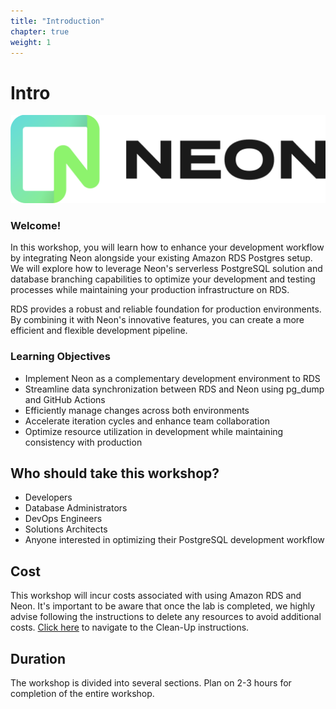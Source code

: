 ```yaml
---
title: "Introduction"
chapter: true
weight: 1
---
```


# Intro

![Neon Logo](/images/neon-logo.png)

### Welcome!

In this workshop, you will learn how to enhance your development workflow by integrating Neon alongside your existing Amazon RDS Postgres setup. We will explore how to leverage Neon's serverless PostgreSQL solution and database branching capabilities to optimize your development and testing processes while maintaining your production infrastructure on RDS.

RDS provides a robust and reliable foundation for production environments. By combining it with Neon's innovative features, you can create a more efficient and flexible development pipeline.

### Learning Objectives
- Implement Neon as a complementary development environment to RDS
- Streamline data synchronization between RDS and Neon using pg_dump and GitHub Actions
- Efficiently manage changes across both environments
- Accelerate iteration cycles and enhance team collaboration
- Optimize resource utilization in development while maintaining consistency with production

## Who should take this workshop?
- Developers
- Database Administrators
- DevOps Engineers
- Solutions Architects
- Anyone interested in optimizing their PostgreSQL development workflow

## Cost
This workshop will incur costs associated with using Amazon RDS and Neon. It's important to be aware that once the lab is completed, we highly advise following the instructions to delete any resources to avoid additional costs. [Click here](/content/5_ModuleFour/_index.md) to navigate to the Clean-Up instructions.

## Duration
The workshop is divided into several sections. Plan on 2-3 hours for completion of the entire workshop.
